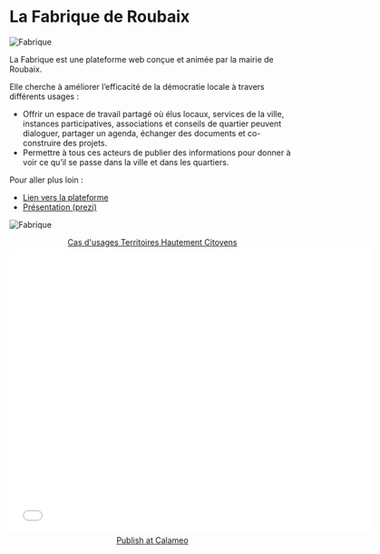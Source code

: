 # La Fabrique de Roubaix


![Fabrique](https://framapic.org/UcqYNkQKDFVY/hHN1Xm0n)

La Fabrique est une plateforme web conçue et animée par la mairie de Roubaix.

Elle cherche à améliorer l’efficacité de la démocratie locale à travers différents usages :

* Offrir un espace de travail partagé où élus locaux, services de la ville, instances participatives, associations et conseils de quartier peuvent dialoguer, partager un agenda, échanger des documents et co-construire des projets.
* Permettre à tous ces acteurs de publier des informations pour donner à voir ce qu’il se passe dans la ville et dans les quartiers.

Pour aller plus loin :

* [Lien vers la plateforme](http://lafabrique.ville-roubaix.fr/)
* [Présentation (prezi)](http://prezi.com/ydftcvepqtev/?utm_campaign=share&utm_medium=copy&rc=ex0share)

![Fabrique](https://framapic.org/xwTXcNgThjUd/ECOYWu3J)

<div style="text-align:center;"><div style="margin:8px 0px 4px;"><a href="http://www.calameo.com/books/0005746786d59bea5e0b6" target="_blank">Cas d'usages Territoires Hautement Citoyens</a></div><iframe src="//v.calameo.com/?bkcode=0005746786d59bea5e0b6" width="640" height="500" frameborder="0" scrolling="no" allowtransparency allowfullscreen style="margin:0 auto;"></iframe><div style="margin:4px 0px 8px;"><a href="http://www.calameo.com/">Publish at Calameo</a></div></div>
